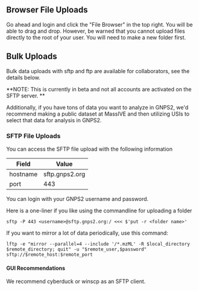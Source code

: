 
## Browser File Uploads

Go ahead and login and click the "File Browser" in the top right. You will be able to drag and drop. However, be warned that you cannot upload files directly to the root of your user. You will need to make a new folder first. 

## Bulk Uploads

Bulk data uploads with sftp and ftp are available for collaborators, see the details below. 

**NOTE: This is currently in beta and not all accounts are activated on the SFTP server. **

Additionally, if you have tons of data you want to analyze in GNPS2, we'd recommend making a public dataset at MassIVE and then utilizing USIs to select that data for analysis in GNPS2. 

### SFTP File Uploads

You can access the SFTP file upload with the following information

| Field | Value | 
| ----- | ----- |
| hostname | sftp.gnps2.org |
| port | 443 |

You can login with your GNPS2 username and password. 

Here is a one-liner if you like using the commandline for uploading a folder

```
sftp -P 443 <username>@sftp.gnps2.org:/ <<< $'put -r <folder name>'
```

If you want to mirror a lot of data periodically, use this command:

```
lftp -e "mirror --parallel=4 --include '/*.mzML' -R $local_directory $remote_directory; quit" -u "$remote_user,$password" sftp://$remote_host:$remote_port
```

<!--
### FTP File Uploads

If you want to upload with FTP because SFTP is blocked or has issues at your institution or computer, you can use the following information

| Field | Value | 
| ----- | ----- |
| hostname | ftp.gnps2.org |
| port | 6541 |
-->


#### GUI Recommendations

We recommend cyberduck or winscp as an SFTP client. 

